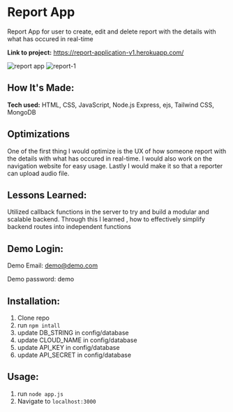 # Report App
Report App for user to create, edit and delete report with the details with what has occured in real-time

**Link to project:** https://report-application-v1.herokuapp.com/

![report app](https://user-images.githubusercontent.com/101972392/196623517-38c4945c-3e4c-4d2c-8f4c-5b89c6564b9c.jpg)
![report-1](https://user-images.githubusercontent.com/101972392/196623553-33c8b7a0-1b0d-4746-86e2-69f546e9acad.jpg)

## How It's Made:

**Tech used:** HTML, CSS, JavaScript, Node.js Express, ejs, Tailwind CSS, MongoDB

## Optimizations

One of the first thing I would optimize is the UX of how someone report with the details with what has occured in real-time. I would also work on the navigation website for easy usage. Lastly I would make it so that a reporter can upload audio file.

## Lessons Learned:

Utilized callback functions in the server to try and build a modular and scalable backend. Through this I learned , how to effectively simplify backend routes into independent functions

## Demo Login:

Demo Email: demo@demo.com

Demo password: demo

## Installation:

1. Clone repo
1. run `npm intall`
1. update DB_STRING in config/database
1. update CLOUD_NAME in config/database
1. update API_KEY in config/database
1. update API_SECRET in config/database

## Usage:

1. run `node app.js`
1. Navigate to `localhost:3000`



